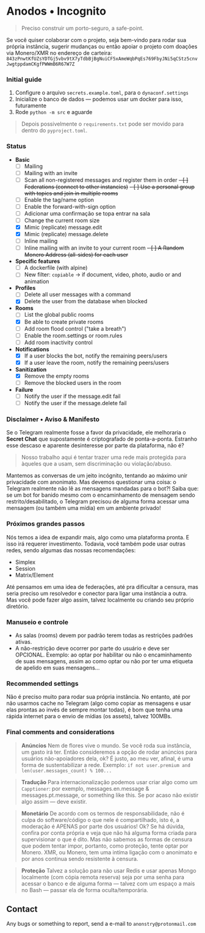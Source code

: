 # Anodos • Incognito

> Preciso construir um porto-seguro, a safe-point.

Se você quiser colaborar com o projeto, seja bem-vindo para rodar sua própria instância, sugerir mudanças ou então apoiar o projeto com doações via Monero/XMR no endereço de carteira: `843zPnwtKfUZsYDTGj5vbv9tX7yTdbBjBgNuiCF5xAmeWqbPqEs769FbyJNi5qCStz5cnvJwgtppdamCKgfPWWmB6R67W7Z`

### Initial guide

1. Configure o arquivo `secrets.example.toml`, para o `dynaconf.settings`
2. Inicialize o banco de dados — podemos usar um docker para isso, futuramente
3. Rode `python -m src` e aguarde

> Depois possivelmente o `requirements.txt` pode ser movido para dentro do `pyproject.toml`.


### Status

* **Basic**
    - [ ] Mailing
    - [ ] Mailing with an invite
    - [ ] Scan all non-registered messages and register them in order
    ~~- [ ] Federations (connect to other instancies)~~
    ~~- [ ] Use a personal group with topics and join in multiple rooms~~ 
    - [ ] Enable the tag/name option
    - [ ] Enable the forward-with-sign option
    - [ ] Adicionar uma confirmação se topa entrar na sala
    - [ ] Change the current room size
    - [x] Mimic (replicate) message.edit
    - [x] Mimic (replicate) message.delete
    - [ ] Inline mailing
    - [ ] Inline mailing with an invite to your current room
    ~~- [ ] A Random Monero Address (all-sides) for each user~~
* **Specific features**
    - [ ] A dockerfile (with alpine)
    - [ ] New filter: `copiable` → if document, video, photo, audio or and animation
* **Profiles**
    - [ ] Delete all user messages with a command
    - [x] Delete the user from the database when blocked
* **Rooms**
    - [ ] List the global public rooms 
    - [x] Be able to create private rooms
    - [ ] Add room flood control ("take a breath")
    - [ ] Enable the room.settings or room.rules
    - [ ] Add room inactivity control
* **Notifications**
    - [x] If a user blocks the bot, notify the remaining peers/users 
    - [x] If a user leave the room, notify the remaining peers/users
* **Sanitization**
    - [x] Remove the empty rooms
    - [ ] Remove the blocked users in the room
* **Failure**
    - [ ] Notify the user if the message.edit fail
    - [ ] Notify the user if the message.delete fail

### Disclaimer • Aviso & Manifesto

Se o Telegram realmente fosse a favor da privacidade, ele melhoraria o **Secret Chat** que supostamente é criptografado de ponta-a-ponta. Estranho esse descaso e aparente desinteresse por parte da plataforma, não é?

> Nosso trabalho aqui é tentar trazer uma rede mais protegida para àqueles que a usam, sem discriminação ou violação/abuso.

Mantemos as conversas de um jeito incógnito, tentando ao máximo unir privacidade com anonimato. Mas devemos questionar uma coisa: o Telegram realmente não lê as mensagens mandadas para o bot?! Saiba que: se um bot for banido mesmo com o encaminhamento de mensagem sendo restrito/desabilitado, o Telegram precisou de alguma forma acessar uma mensagem (ou também uma mídia) em um ambiente privado!

### Próximos grandes passos

Nós temos a idea de expandir mais, algo como uma plataforma pronta. E isso irá requerer investimento. Todavia, você também pode usar outras redes, sendo algumas das nossas recomendações:

- Simplex
- Session
- Matrix/Element

Até pensamos em uma idea de federações, até pra dificultar a censura, mas seria preciso um resolvedor e conector para ligar uma instância a outra. Mas você pode fazer algo assim, talvez localmente ou criando seu próprio diretório.

### Manuseio e controle

- As salas (rooms) devem por padrão terem todas as restrições padrões ativas.
- A não-restrição deve ocorrer por parte do usuário e deve ser OPCIONAL. Exemplo: ao optar por habilitar ou não o encaminhamento de suas mensagens, assim ao como optar ou não por ter uma etiqueta de apelido em suas mensagens...

### Recommended settings

Não é preciso muito para rodar sua própria instância. No entanto, até por não usarmos cache no Telegram (algo como copiar as mensagens e usar elas prontas ao invés de sempre montar todas), é bom que tenha uma rápida internet para o envio de mídias (os assets), talvez 100MBs.

### Final comments and considerations

> **Anúncios**
> Nem de flores vive o mundo.
> Se você roda sua instância, um gasto irá ter. Então consideremos a opção de rodar anúncios para usuários não-apoiadores dela, ok? É justo, ao meu ver, afinal, é uma forma de sustentabilizar a rede.
> Exemplo: `if not user.premium and len(user.messages_count) % 100...`

> **Tradução**
> Para internacionalização podemos usar criar algo como um `Capptioner`: por exemplo, messages.en.message & messages.pt.message, or something like this. Se por acaso não existir algo assim — deve existir.

> **Monetário**
> De acordo com os termos de responsabilidade, não é culpa do software/código o que nele é compartilhado, isto é, a moderação é APENAS por parte dos usuários! Ok? Se há dúvida, confira por conta própria e veja que não há alguma forma criada para supervisionar o que é dito.
> Mas não sabemos as formas de censura que podem tentar impor, portanto, como proteção, tente optar por Monero.
> XMR, ou Monero, tem uma intíma ligação com o anonimato e por anos continua sendo resistente à censura.

> **Proteção**
> Talvez a solução para não usar Redis e usar apenas Mongo localmente (com cópia remota reserva) seja por uma senha para acessar o banco e de alguma forma — talvez com um espaço a mais no Bash — passar ela de forma oculta/temporária.

## Contact
Any bugs or something to report, send a e-mail to `anonstry@protonmail.com`